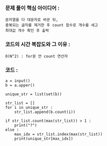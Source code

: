 ### 문제 풀이 핵심 아이디어 :
    문자열을 다 대문자로 바꾼 뒤,
    중복되는 글자를 제거한 후 count 함수로 개수를 세고
    최대값 개수 확인 후 출력

### 코드의 시간 복잡도와 그 이유 :
    O(N^2) : for문 안 count 연산자

### 코드 :
```
a = input()
b = a.upper()

unique_str = list(set(b))

str_list = []
for i in unique_str :
    str_list.append(b.count(i))

if str_list.count(max(str_list)) > 1 :
    print("?")
else :
    max_idx = str_list.index(max(str_list))
    print(unique_str[max_idx])
```